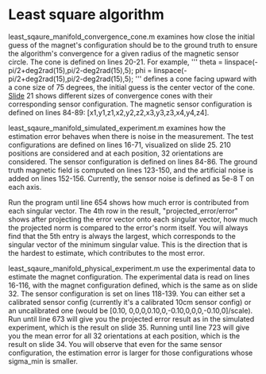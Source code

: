 # Least square algorithm

least_sqaure_manifold_convergence_cone.m examines how close the initial guess of the magnet's configuration should be to the ground truth to ensure the algorithm's convergence for a given radius of the magnetic sensor circle. The cone is defined on lines 20-21. For example,
'''
theta = linspace(-pi/2+deg2rad(15),pi/2-deg2rad(15),5);
phi = linspace(-pi/2+deg2rad(15),pi/2-deg2rad(15),5);
'''
defines a cone facing upward with a cone size of 75 degrees, the initial guess is the center vector of the cone. [Slide](https://github.com/XiaoweiLinXL/M.Sc.-thesis/blob/main/Document/Submission/MTpresentation_Xiaowei%20Lin.pdf)
 21 shows different sizes of convergence cones with their corresponding sensor configuration. The magnetic sensor configuration is defined on lines 84-89: [x1,y1,z1,x2,y2,z2,x3,y3,z3,x4,y4,z4].

least_sqaure_manifold_simulated_experiment.m examines how the estimation error behaves when there is noise in the measurement. The test configurations are defined on lines 16-71, visualized on slide 25. 210 positions are considered and at each position, 32 orientations are considered. The sensor configuration is defined on lines 84-86. The ground truth magnetic field is computed on lines 123-150, and the artificial noise is added on lines 152-156. Currently, the sensor noise is defined as 5e-8 T on each axis.

Run the program until line 654 shows how much error is contributed from each singular vector. The 4th row in the result, "projected_error/error" shows after projecting the error vector onto each singular vector, how much the projected norm is compared to the error's norm itself. You will always find that the 5th entry is always the largest, which corresponds to the singular vector of the minimum singular value. This is the direction that is the hardest to estimate, which contributes to the most error.

least_sqaure_manifold_physical_experiment.m use the experimental data to estimate the magnet configuration. The experimental data is read on lines 16-116, with the magnet configuration defined, which is the same as on slide 32. The sensor configuration is set on lines 118-139. You can either set a calibrated sensor config (currently it's a calibrated 10cm sensor config) or an uncalibrated one (would be [0.10, 0,0,0,0.10,0,-0.10,0,0,0,-0.10,0]/scale). Run until line 673 will give you the projected error result as in the simulated experiment, which is the result on slide 35. Running until line 723 will give you the mean error for all 32 orientations at each position, which is the result on slide 34. You will observe that even for the same sensor configuration, the estimation error is larger for those configurations whose sigma_min is smaller.
